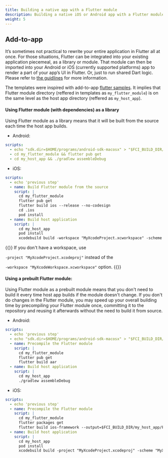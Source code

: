 ```yaml
---
title: Building a native app with a Flutter module
description: Building a native iOS or Android app with a Flutter module
weight: 5
---
```


## Add-to-app

It’s sometimes not practical to rewrite your entire application in Flutter all at once. For those situations, Flutter can be integrated into your existing application piecemeal, as a library or module. That module can then be imported into your Android or iOS (currently supported platforms) app to render a part of your app’s UI in Flutter. Or, just to run shared Dart logic. Please refer to [the guidlines](https://flutter.dev/docs/development/add-to-app) for more information.

The templates were inspired with add-to-app [flutter samples](https://github.com/flutter/samples/tree/master/add_to_app). It implies that Flutter module directory (reffered in templates as `my_flutter_module`) is on the same level as the host app directory (reffered as `my_host_app`). 

#### Using Flutter module (with dependencies) as a library

Using Flutter module as a library means that it will be built from the source each time the host app builds. 

* Android:

```yaml
scripts:
  - echo "sdk.dir=$HOME/programs/android-sdk-macosx" > "$FCI_BUILD_DIR/my_host_app/local.properties"
  - cd my_flutter_module && flutter pub get
  - cd my_host_app && ./gradlew assembleDebug
```

* iOS:

```yaml
scripts:
  - echo 'previous step'
  - name: Build Flutter module from the source
    script: |
      cd my_flutter_module
      flutter pub get
      flutter build ios --release --no-codesign
      cd .ios
      pod install
  - name: Build host application
    script: |
      cd my_host_app
      pod install
      xcodebuild build -workspace "MyXcodeProject.xcworkspace" -scheme "MyXcodeScheme" CODE_SIGN_IDENTITY="" CODE_SIGNING_REQUIRED=NO CODE_SIGNING_ALLOWED=NO
```

{{<notebox>}}
If you don't have a workspace, use 

`-project "MyXcodeProject.xcodeproj"` instead of the 

`-workspace "MyXcodeWorkspace.xcworkspace"` option.
{{</notebox>}}

#### Using a prebuilt Flutter module:

Using Flutter module as a prebuilt module means that you don't need to build it every time host app builds if the module doesn't change. If you don't do changes in the Flutter module, you may speed up your overall building time by precompiling your Flutter module once, committing it to the repository and reusing it afterwards without the need to build it from source.

* Android:

```yaml
scripts:
  - echo 'previous step'
  - echo "sdk.dir=$HOME/programs/android-sdk-macosx" > "$FCI_BUILD_DIR/my_host_app/local.properties"
  - name: Precompile the Flutter module
    script: |
      cd my_flutter_module
      flutter pub get
      flutter build aar
  - name: Build host application
    script: |
      cd my_host_app
      ./gradlew assembleDebug
```

* iOS:

```yaml
scripts:
  - echo 'previous step'
  - name: Precompile the Flutter module
    script: |
      cd my_flutter_module
      flutter packages get
      flutter build ios-framework --output=$FCI_BUILD_DIR/my_host_app/Flutter
  - name: Build host application
    script: |
      cd my_host_app
      pod install
      xcodebuild build -project "MyXcodeProject.xcodeproj" -scheme "MyXcodeScheme" CODE_SIGN_IDENTITY="" CODE_SIGNING_REQUIRED=NO CODE_SIGNING_ALLOWED=NO
```